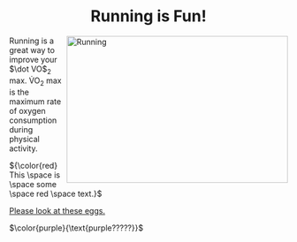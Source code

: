<h1 align="center">Running is Fun!</h1>

<img src="https://images.unsplash.com/photo-1487956382158-bb926046304a?q=80&w=2971&auto=format&fit=crop&ixlib=rb-4.0.3&ixid=M3wxMjA3fDB8MHxwaG90by1wYWdlfHx8fGVufDB8fHx8fA%3D%3D" alt="Running" width="400" height="266.25" align="right">

<p align="left"> Running is a great way to improve your $\dot VO$<sub>2</sub> max. V&#775;O<sub>2</sub> max is the maximum rate of oxygen consumption during physical activity.</p>

<p align="left"> ${\color{red} This \space is \space some \space red \space text.}$ </p>

<a href=eggs.md> Please look at these eggs. </a>

$\color{purple}{\text{purple?????}}$
